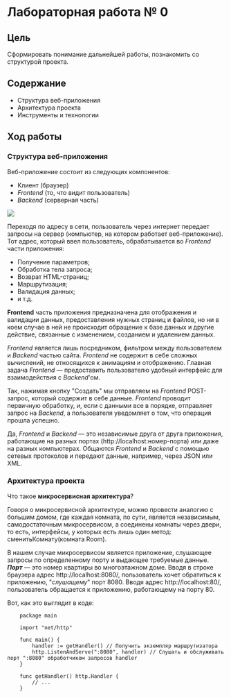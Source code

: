 # Лабораторная работа № 0
## Цель
Сформировать понимание дальнейшей работы, познакомить со структурой проекта.
## Содержание
- Структура веб-приложения
- Архитектура проекта
- Инструменты и технологии

## Ход работы
### Структура веб-приложения
Веб-приложение состоит из следующих компонентов:
- Клиент (браузер)
- *Frontend* (то, что видит пользователь)
- *Backend* (серверная часть)

<img src="/home/static/assets/схема-взаимодействия.png">

Переходя по адресу в сети, пользователь через интернет передает запросы на сервер (компьютер, на котором работает веб-приложение). Тот адрес, который ввел пользователь, обрабатывается во *Frontend* части приложения:
- Получение параметров;
- Обработка тела запроса;
- Возврат HTML-страниц;
- Маршрутизация;
- Валидация данных;
- и т.д.

**Frontend** часть приложения предназначена для отображения и валидации данных, предоставления нужных страниц и файлов, но ни в коем случае в ней не происходит обращение к базе данных и другие действие, связанные с изменением, созданием и удалением данных.

*Frontend* является лишь посредником, фильтром между пользователем и *Backend* частью сайта. *Frontend* не содержит в себе сложных вычислений, не относящихся к анимациям и отображению. Главная задача *Frontend* — предоставить пользователю удобный интерфейс для взаимодействия с *Backend*'ом. 

Так, нажимая кнопку "Создать" мы отправляем на *Frontend* POST-запрос, который содержит в себе данные. *Frontend* проводит первичную обработку, и, если с данными все в порядке, отправляет запрос на *Backend*, а пользователя уведомляет о том, что операция прошла успешно.

Да, *Frontend* и *Backend* — это независимые друга от друга приложения, работающие на разных портах (http://localhost:номер-порта) или даже на разных компьютерах. Общаются *Frontend* и *Backend* с помощью сетевых протоколов и передают данные, например, через JSON или XML. 

### Архитектура проекта
Что такое **микросервисная архитектура**?

Говоря о микросервисной архитектуре, можно провести аналогию с большим домом, где каждая комната, по сути, является независимым, самодостаточным микросервисом, а соединены комнаты через двери, то есть, интерфейсы, у которых есть лишь один метод: сменитьКомнату(комната Room).

В нашем случае микросервисом является приложение, слушающее запросы по определенному порту и выдающее требуемые данные. ***Порт*** — это номер квартиры во многоэтажном доме. Вводя в строке браузера адрес http://localhost:8080/, пользователь хочет обратиться к приложению, "*слушащему*" порт 8080. Вводя адрес http://localhost:80/, пользователь обращается к приложению, работающему на порту 80.

Вот, как это выглядит в коде:
```
    package main

    import "net/http"

    func main() {
        handler := getHandler() // Получить экземпляр маршрутизатора
        http.ListenAndServe(":8080", handler) // Слушать и обслуживать порт ":8080" обработчиком запросов handler
    }

    func getHandler() http.Handler {
        // ...
    }
```

